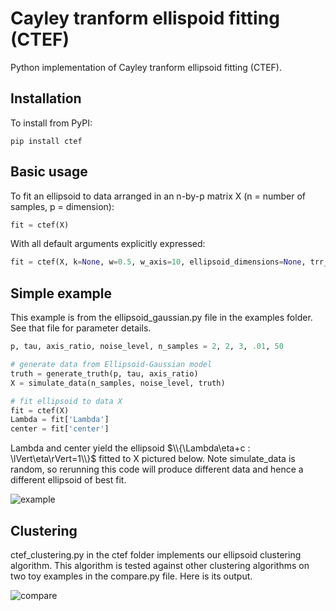 # Cayley tranform ellispoid fitting (CTEF)

Python implementation of Cayley tranform ellipsoid fitting (CTEF).

## Installation
To install from PyPI:
```
pip install ctef
```

## Basic usage
To fit an ellipsoid to data arranged in an n-by-p matrix X (n = number of samples, p = dimension):
```python
fit = ctef(X)
```
With all default arguments explicitly expressed:
```python
fit = ctef(X, k=None, w=0.5, w_axis=10, ellipsoid_dimensions=None, trr_params=None)
```

## Simple example
This example is from the ellipsoid_gaussian.py file in the examples folder. See that file for parameter details.
```python
p, tau, axis_ratio, noise_level, n_samples = 2, 2, 3, .01, 50

# generate data from Ellipsoid-Gaussian model
truth = generate_truth(p, tau, axis_ratio)
X = simulate_data(n_samples, noise_level, truth)

# fit ellipsoid to data X
fit = ctef(X)
Lambda = fit['Lambda']
center = fit['center']
```
Lambda and center yield the ellipsoid $\\{\Lambda\eta+c : \lVert\eta\rVert=1\\}$ fitted to X pictured below. Note simulate_data is random, so rerunning this code will produce different data and hence a different ellipsoid of best fit.

![example](https://user-images.githubusercontent.com/85212572/233739931-876fc8b3-467f-4499-815e-ad9f713f2c6d.png)

## Clustering
ctef_clustering.py in the ctef folder implements our ellipsoid clustering algorithm. This algorithm is tested against other clustering algorithms on two toy examples in the compare.py file. Here is its output.

![compare](https://user-images.githubusercontent.com/85212572/233740865-d516c1d9-9d43-4234-8a47-d33a4f67f052.png)

